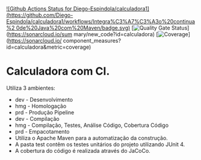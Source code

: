 [![Github Actions Status for
Diego-Espindola/calculadora1](https://github.com/Diego-Espindola/calculadora1/workflows/Integra%C3%A7%C3%A3o%20continua%2
0de%20Java%20com%20Maven/badge.svg)](https://github.com/Diego-Espindola/calculadora1/actions)
[![Quality Gate
Status](https://sonarcloud.io/api/project_badges/measure?project=calculadora&metric=alert_status)](https://sonarcloud.io/sum
mary/new_code?id=calculadora)
[![Coverage](https://sonarcloud.io/api/project_badges/measure?project=calculadora&metric=coverage)](https://sonarcloud.io/
component_measures?id=calculadora&metric=coverage)

# Calculadora com CI.
Utiliza 3 ambientes:
- dev - Desenvolvimento
- hmg - Homologação
- prd - Produção
  Pipeline
- dev - Compilação
- hmg - Compilação, Testes, Análise Código, Cobertura Código
- prd - Empacotamento
  <br>
- Utiliza o Apache Maven para a automatização da construção.<br>
- A pasta test contêm os testes unitários do projeto utilizando JUnit 4.<br>
- A cobertura do código é realizada através do JaCoCo.<br>
